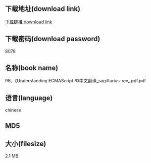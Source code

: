 ## 下载地址(download link)
[下载链接 download link](https://voluble-croquembouche-d321dc.netlify.app/?s=96%E3%80%81%E3%80%8AUnderstanding+ECMAScript+6%E3%80%8B%E4%B8%AD%E6%96%87%E7%BF%BB%E8%AF%91_sagittarius-rev_.pdf)

## 下载密码(download password)
8078

## 名称(book name)
96、《Understanding ECMAScript 6》中文翻译_sagittarius-rev_.pdf.pdf

## 语言(language)
chinese

## MD5


## 大小(filesize)
2.1 MB
